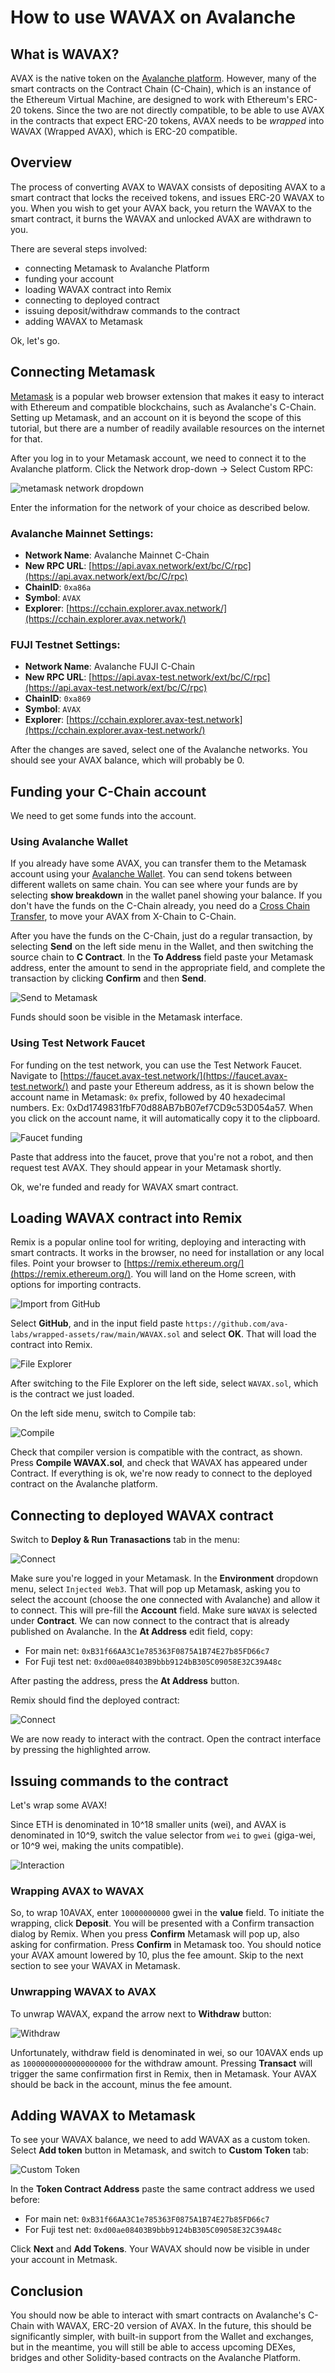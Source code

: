 # How to use WAVAX on Avalanche

## What is WAVAX?

AVAX is the native token on the [Avalanche platform](../../../learn/platform-overview/README.md). However, many of the smart contracts on the Contract Chain (C-Chain), which is an instance of the Ethereum Virtual Machine, are designed to work with Ethereum's ERC-20 tokens. Since the two are not directly compatible, to be able to use AVAX in the contracts that expect ERC-20 tokens, AVAX needs to be *wrapped* into WAVAX \(Wrapped AVAX\), which is ERC-20 compatible.

## Overview

The process of converting AVAX to WAVAX consists of depositing AVAX to a smart contract that locks the received tokens, and issues ERC-20 WAVAX to you. When you wish to get your AVAX back, you return the WAVAX to the smart contract, it burns the WAVAX and unlocked AVAX are withdrawn to you.

There are several steps involved:
* connecting Metamask to Avalanche Platform
* funding your account  
* loading WAVAX contract into Remix
* connecting to deployed contract
* issuing deposit/withdraw commands to the contract
* adding WAVAX to Metamask

Ok, let's go.

## Connecting Metamask

[Metamask](https://metamask.io/) is a popular web browser extension that makes it easy to interact with Ethereum and compatible blockchains, such as Avalanche's C-Chain. Setting up Metamask, and an account on it is beyond the scope of this tutorial, but there are a number of readily available resources on the internet for that.

After you log in to your Metamask account, we need to connect it to the Avalanche platform. Click the Network drop-down -&gt; Select Custom RPC:

![metamask network dropdown](../../../.gitbook/assets/metamask-network-dropdown.png)

Enter the information for the network of your choice as described below.

### Avalanche Mainnet Settings:

* **Network Name**: Avalanche Mainnet C-Chain
* **New RPC URL**: [https://api.avax.network/ext/bc/C/rpc](https://api.avax.network/ext/bc/C/rpc)
* **ChainID**: `0xa86a`
* **Symbol**: `AVAX`
* **Explorer**: [https://cchain.explorer.avax.network/](https://cchain.explorer.avax.network/)

### FUJI Testnet Settings:

* **Network Name**: Avalanche FUJI C-Chain
* **New RPC URL**: [https://api.avax-test.network/ext/bc/C/rpc](https://api.avax-test.network/ext/bc/C/rpc)
* **ChainID**: `0xa869`
* **Symbol**: `AVAX`
* **Explorer**: [https://cchain.explorer.avax-test.network](https://cchain.explorer.avax-test.network/)

After the changes are saved, select one of the Avalanche networks. You should see your AVAX balance, which will probably be 0.

## Funding your C-Chain account

We need to get some funds into the account.

### **Using Avalanche Wallet**

If you already have some AVAX, you can transfer them to the Metamask account using your [Avalanche Wallet](https://wallet.avax.network/). You can send tokens between different wallets on same chain. You can see where your funds are by selecting **show breakdown** in the wallet panel showing your balance. If you don't have the funds on the C-Chain already, you need do a [Cross Chain Transfer](../platform/transfer-avax-between-x-chain-and-c-chain.md), to move your AVAX from X-Chain to C-Chain.

After you have the funds on the C-Chain, just do a regular transaction, by selecting **Send** on the left side menu in the Wallet, and then switching the source chain to **C Contract**. In the **To Address** field paste your Metamask address, enter the amount to send in the appropriate field, and complete the transaction by clicking **Confirm** and then **Send**.

![Send to Metamask](../../../.ghassets/wavax2avax-01-send-to-metamask.png)

Funds should soon be visible in the Metamask interface.

### **Using Test Network Faucet**

For funding on the test network, you can use the Test Network Faucet. Navigate to [https://faucet.avax-test.network/](https://faucet.avax-test.network/) and paste your Ethereum address, as it is shown below the account name in Metamask: `0x` prefix, followed by 40 hexadecimal numbers. Ex: 0xDd1749831fbF70d88AB7bB07ef7CD9c53D054a57. When you click on the account name, it will automatically copy it to the clipboard.

![Faucet funding](../../../.ghassets/wavax2avax-02-faucet.png)

Paste that address into the faucet, prove that you're not a robot, and then request test AVAX. They should appear in your Metamask shortly.

Ok, we're funded and ready for WAVAX smart contract.

## Loading WAVAX contract into Remix

Remix is a popular online tool for writing, deploying and interacting with smart contracts. It works in the browser, no need for installation or any local files. Point your browser to [https://remix.ethereum.org/](https://remix.ethereum.org/). You will land on the Home screen, with options for importing contracts.

![Import from GitHub](../../../.ghassets/wavax2avax-03-remix-import.png)

Select **GitHub**, and in the input field paste `https://github.com/ava-labs/wrapped-assets/raw/main/WAVAX.sol` and select **OK**. That will load the contract into Remix.

![File Explorer](../../../.ghassets/wavax2avax-04-contract.png)

After switching to the File Explorer on the left side, select `WAVAX.sol`, which is the contract we just loaded.

On the left side menu, switch to Compile tab:

![Compile](../../../.ghassets/wavax2avax-05-compile.png)

Check that compiler version is compatible with the contract, as shown. Press **Compile WAVAX.sol**, and check that WAVAX has appeared under Contract. If everything is ok, we're now ready to connect to the deployed contract on the Avalanche platform.

## Connecting to deployed WAVAX contract

Switch to **Deploy & Run Tranasactions** tab in the menu:

![Connect](../../../.ghassets/wavax2avax-06-deploy.png)

Make sure you're logged in your Metamask. In the **Environment** dropdown menu, select `Injected Web3`. That will pop up Metamask, asking you to select the account \(choose the one connected with Avalanche\) and allow it to connect. This will pre-fill the **Account** field. Make sure `WAVAX` is selected under **Contract**. We can now connect to the contract that is already published on Avalanche. In the **At Address** edit field, copy:
* For main net: `0xB31f66AA3C1e785363F0875A1B74E27b85FD66c7`
* For Fuji test net: `0xd00ae08403B9bbb9124bB305C09058E32C39A48c`

After pasting the address, press the **At Address** button.
  
Remix should find the deployed contract:

![Connect](../../../.ghassets/wavax2avax-07-avalanche-contract.png)

We are now ready to interact with the contract. Open the contract interface by pressing the highlighted arrow.

## Issuing commands to the contract

Let's wrap some AVAX!

Since ETH is denominated in 10^18 smaller units \(wei\), and AVAX is denominated in 10^9, switch the value selector from `wei` to `gwei` \(giga-wei, or 10^9 wei, making the units compatible\). 

![Interaction](../../../.ghassets/wavax2avax-08-interact.png)

### Wrapping AVAX to WAVAX

So, to wrap 10AVAX, enter `10000000000` gwei in the **value** field. To initiate the wrapping, click **Deposit**. You will be presented with a Confirm transaction dialog by Remix. When you press **Confirm** Metamask will pop up, also asking for confirmation. Press **Confirm** in Metamask too. You should notice your AVAX amount lowered by 10, plus the fee amount. Skip to the next section to see your WAVAX in Metamask.

### Unwrapping WAVAX to AVAX

To unwrap WAVAX, expand the arrow next to **Withdraw** button:

![Withdraw](../../../.ghassets/wavax2avax-09-withdraw.png)

Unfortunately, withdraw field is denominated in wei, so our 10AVAX ends up as `10000000000000000000` for the withdraw amount. Pressing **Transact** will trigger the same confirmation first in Remix, then in Metamask. Your AVAX should be back in the account, minus the fee amount.

## Adding WAVAX to Metamask

To see your WAVAX balance, we need to add WAVAX as a custom token. Select **Add token** button in Metamask, and switch to **Custom Token** tab:

![Custom Token](../../../.ghassets/wavax2avax-10-add-token.png)

In the **Token Contract Address** paste the same contract address we used before:
* For main net: `0xB31f66AA3C1e785363F0875A1B74E27b85FD66c7`
* For Fuji test net: `0xd00ae08403B9bbb9124bB305C09058E32C39A48c`

Click **Next** and **Add Tokens**. Your WAVAX should now be visible in under your account in Metmask.

## Conclusion

You should now be able to interact with smart contracts on Avalanche's C-Chain with WAVAX, ERC-20 version of AVAX. In the future, this should be significantly simpler, with built-in support from the Wallet and exchanges, but in the meantime, you will still be able to access upcoming DEXes, bridges and other Solidity-based contracts on the Avalanche Platform.

